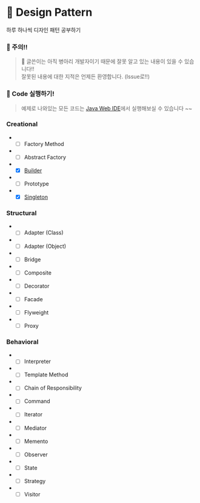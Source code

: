 # :open_book: Design Pattern
하루 하나씩 디자인 패턴 공부하기

### :rotating_light: 주의!!
> :seedling: 글쓴이는 아직 병아리 개발자이기 때문에 잘못 알고 있는 내용이 있을 수 있습니다!!  
> 잘못된 내용에 대한 지적은 언제든 환영합니다. (Issue로!!)

### :tada: Code 실행하기!
> 예제로 나와있는 모든 코드는 [Java Web IDE](https://www.tutorialspoint.com/compile_java_online.php)에서 실행해보실 수 있습니다 ~~

### Creational
* - [ ] Factory Method 
* - [ ] Abstract Factory
* - [x] [Builder](https://github.com/riyenas0925/Design_Pattern/blob/master/Builder%20Pattern.md)
* - [ ] Prototype 
* - [x] [Singleton](https://github.com/riyenas0925/Design_Pattern/blob/master/Singleton%20Pattern.md)

### Structural
* - [ ] Adapter (Class)
* - [ ] Adapter (Object)
* - [ ] Bridge
* - [ ] Composite
* - [ ] Decorator
* - [ ] Facade
* - [ ] Flyweight
* - [ ] Proxy

### Behavioral
* - [ ] Interpreter
* - [ ] Template Method
* - [ ] Chain of Responsibility
* - [ ] Command
* - [ ] Iterator
* - [ ] Mediator
* - [ ] Memento
* - [ ] Observer
* - [ ] State
* - [ ] Strategy
* - [ ] Visitor

